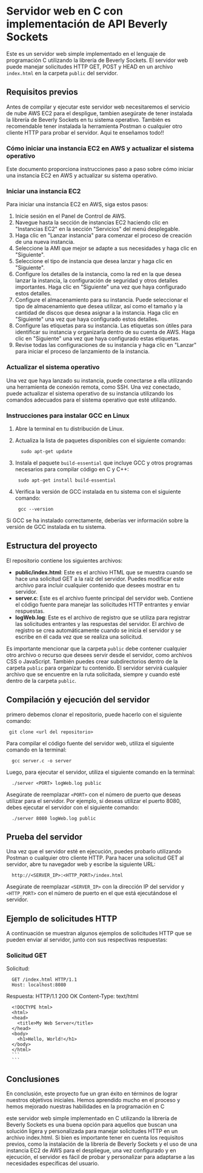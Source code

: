 # Servidor web en C con implementación de API Beverly Sockets

Este es un servidor web simple implementado en el lenguaje de programación C utilizando la librería de Beverly Sockets. El servidor web puede manejar solicitudes HTTP GET, POST y HEAD en un archivo `index.html` en la carpeta `public` del servidor. 

## Requisitos previos

Antes de compilar y ejecutar este servidor web necesitaremos el servicio de nube AWS EC2 para el despligue, tambien asegúrate de tener instalada la librería de Beverly Sockets en tu sistema operativo. También es recomendable tener instalada la herramienta Postman o cualquier otro cliente HTTP para probar el servidor. Aqui te enseñamos todo!!
### Cómo iniciar una instancia EC2 en AWS y actualizar el sistema operativo

Este documento proporciona instrucciones paso a paso sobre cómo iniciar una instancia EC2 en AWS y actualizar su sistema operativo.

### Iniciar una instancia EC2

Para iniciar una instancia EC2 en AWS, siga estos pasos:

1. Inicie sesión en el Panel de Control de AWS.
2. Navegue hasta la sección de instancias EC2 haciendo clic en "Instancias EC2" en la sección "Servicios" del menú desplegable.
3. Haga clic en "Lanzar instancia" para comenzar el proceso de creación de una nueva instancia.
4. Seleccione la AMI que mejor se adapte a sus necesidades y haga clic en "Siguiente".
5. Seleccione el tipo de instancia que desea lanzar y haga clic en "Siguiente".
6. Configure los detalles de la instancia, como la red en la que desea lanzar la instancia, la configuración de seguridad y otros detalles importantes. Haga clic en "Siguiente" una vez que haya configurado estos detalles.
7. Configure el almacenamiento para su instancia. Puede seleccionar el tipo de almacenamiento que desea utilizar, así como el tamaño y la cantidad de discos que desea asignar a la instancia. Haga clic en "Siguiente" una vez que haya configurado estos detalles.
8. Configure las etiquetas para su instancia. Las etiquetas son útiles para identificar su instancia y organizarla dentro de su cuenta de AWS. Haga clic en "Siguiente" una vez que haya configurado estas etiquetas.
9. Revise todas las configuraciones de su instancia y haga clic en "Lanzar" para iniciar el proceso de lanzamiento de la instancia.

### Actualizar el sistema operativo

Una vez que haya lanzado su instancia, puede conectarse a ella utilizando una herramienta de conexión remota, como SSH. Una vez conectado, puede actualizar el sistema operativo de su instancia utilizando los comandos adecuados para el sistema operativo que esté utilizando.

### Instrucciones para instalar GCC en Linux

1. Abre la terminal en tu distribución de Linux.

2. Actualiza la lista de paquetes disponibles con el siguiente comando:

         sudo apt-get update
    
3. Instala el paquete `build-essential` que incluye GCC y otros programas necesarios para compilar código en C y C++:
    
        sudo apt-get install build-essential

4. Verifica la versión de GCC instalada en tu sistema con el siguiente comando:

        gcc --version
    
Si GCC se ha instalado correctamente, deberías ver información sobre la versión de GCC instalada en tu sistema.

## Estructura del proyecto

El repositorio contiene los siguientes archivos:

- **public/index.html**: Este es el archivo HTML que se muestra cuando se hace una solicitud GET a la raíz del servidor. Puedes modificar este archivo para incluir cualquier contenido que desees mostrar en tu servidor.
- **server.c**: Este es el archivo fuente principal del servidor web. Contiene el código fuente para manejar las solicitudes HTTP entrantes y enviar respuestas.
- **logWeb.log**: Este es el archivo de registro que se utiliza para registrar las solicitudes entrantes y las respuestas del servidor. El archivo de registro se crea automáticamente cuando se inicia el servidor y se escribe en él cada vez que se realiza una solicitud.

Es importante mencionar que la carpeta `public` debe contener cualquier otro archivo o recurso que desees servir desde el servidor, como archivos CSS o JavaScript. También puedes crear subdirectorios dentro de la carpeta `public` para organizar tu contenido. El servidor servirá cualquier archivo que se encuentre en la ruta solicitada, siempre y cuando esté dentro de la carpeta `public`.

## Compilación y ejecución del servidor

primero debemos clonar el repositorio, puede hacerlo con el siguiente comando:
         
     git clone <url del repositorio>
     
Para compilar el código fuente del servidor web, utiliza el siguiente comando en la terminal:

      gcc server.c -o server
      
Luego, para ejecutar el servidor, utiliza el siguiente comando en la terminal:

      ./server <PORT> logWeb.log public

Asegúrate de reemplazar `<PORT>` con el número de puerto que deseas utilizar para el servidor. Por ejemplo, si deseas utilizar el puerto 8080, debes ejecutar el servidor con el siguiente comando:

      ./server 8080 logWeb.log public
      

## Prueba del servidor

Una vez que el servidor esté en ejecución, puedes probarlo utilizando Postman o cualquier otro cliente HTTP. Para hacer una solicitud GET al servidor, abre tu navegador web y escribe la siguiente URL:

      http://<SERVER_IP>:<HTTP_PORT>/index.html  
      

Asegúrate de reemplazar `<SERVER_IP>` con la dirección IP del servidor y `<HTTP_PORT>` con el número de puerto en el que está ejecutándose el servidor.

## Ejemplo de solicitudes HTTP

A continuación se muestran algunos ejemplos de solicitudes HTTP que se pueden enviar al servidor, junto con sus respectivas respuestas:

### Solicitud GET

Solicitud:

      GET /index.html HTTP/1.1
      Host: localhost:8080     
            
Respuesta:
      HTTP/1.1 200 OK
      Content-Type: text/html

      <!DOCTYPE html>
      <html>
      <head>
        <title>My Web Server</title>
      </head>
      <body>
        <h1>Hello, World!</h1>
      </body>
      </html>
      ```
      ```
      
## Conclusiones

En conclusión, este proyecto fue un gran éxito en términos de lograr nuestros objetivos iniciales. Hemos aprendido mucho en el proceso y hemos mejorado nuestras habilidades en la programación en C

este servidor web simple implementado en C utilizando la librería de Beverly Sockets es una buena opción para aquellos que buscan una solución ligera y personalizada para manejar solicitudes HTTP en un archivo index.html. Si bien es importante tener en cuenta los requisitos previos, como la instalación de la librería de Beverly Sockets y el uso de una instancia EC2 de AWS para el despliegue, una vez configurado y en ejecución, el servidor es fácil de probar y personalizar para adaptarse a las necesidades específicas del usuario.




